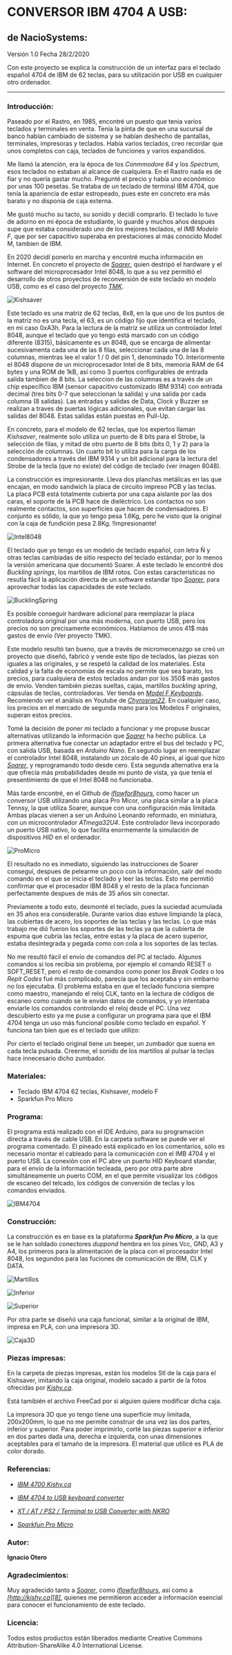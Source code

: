 # CONVERSOR IBM 4704 A USB:

## de NacioSystems:

Versión 1.0
Fecha 28/2/2020

Con este proyecto se explica la construcción de un interfaz para el teclado español 4704 de IBM de 62 teclas, para su utilización por USB en cualquier otro ordenador. 

---

### Introducción:


Paseado por el Rastro, en 1985, encontré un puesto que tenia varios teclados y terminales en venta. Tenía la pinta de que en una sucursal de banco habían cambiado de sistema y se habían deshecho de pantallas, terminales, impresoras y teclados. Había varios teclados, creo recordar que unos completos con caja, teclados de funciones y varios expandidos. 

Me llamó la atención, era la época de los *Conmmodore 64* y los *Spectrum*, esos teclados no estaban al alcance de cualquiera. En el Rastro nada es de fiar y no quería gastar mucho. Pregunté el precio y había uno económico por unas 100 pesetas. Se trataba de un teclado de terminal IBM 4704, que tenía la apariencia de estar estropeado, pues este en concreto era más barato y no disponía de caja externa.

Me gustó mucho su tacto, su sonido y decidí comprarlo. El teclado lo tuve de adorno en mi época de estudiante, lo guardé y muchos años después supe que estaba considerado uno de los mejores teclados, el *IMB Modelo F*, que por ser capacitivo superaba en prestaciones al más conocido Model M, tambien de IBM.

En 2020 decidí ponerlo en marcha y encontré mucha información en Internet. En concreto el proyecto de *[Soarer][1]*, quien destripó el hardware y el software del microprocesador Intel 8048, lo que a su vez permitió el desarrollo de otros proyectos de reconversión de este teclado en modelo USB, como es el caso del proyecto *[TMK][2]*.

![Kishsaver](https://github.com/NacioSystems/IBM-4704-KEYBOARD/blob/master/Imagenes/Teclado%20Completo.jpg "Pruebas conexión")

Este teclado es una matriz de 62 teclas, 8x8, en la que uno de los puntos de la matriz no es una tecla, el 63, es un código fijo que identifica el teclado, en mi caso 0xA3h. Para la lectura de la matriz se utiliza un controlador Intel 8048, aunque el teclado que yo tengo está marcado con un código diferente (8315), básicamente es un 8048, que se encarga de alimentar sucesivamenta cada una de las 8 filas, seleccionar cada una de las 8 columnas, mientras lee el valor 1 / 0 del pin 1, denominado TO. Interiormente el 8048 dispone de un microprocesador Intel de 8 bits, memoria RAM de 64 bytes y una ROM de 1kB, así como 3 puertos configurables de entrada salida tambien de 8 bits. La seleccion de las columnas es a través de un chip específico IBM (sensor capacitivo customizado IBM 9314) con entrada decimal (tres bits 0-7 que seleccionan la salida) y una salida por cada columna (8 salidas). Las entradas y salidas de Data, Clock y Buzzer se realizan a traves de puertas lógicas adicionales, que evitan cargar las salidas del 8048. Estas salidas están puestas en Pull-Up.

En concreto, para el modelo de 62 teclas, que los expertos llaman *Kishsaver*, realmente solo utiliza un puerto de 8 bits para el Strobe, la selección de filas, y mitad de otro puerto de 8 bits (bits 0, 1 y 2) para la selección de columnas. Un cuarto bit lo utiliza para la carga de los condensadores a través del IBM 9314 y un bit adicional para la lectura del Strobe de la tecla (que no existe) del código de teclado (ver imagen 8048).

La construcción es impresionante. Lleva dos planchas metálicas en las que encajan, en modo sandwich la placa de circuito impreso PCB y las teclas. La placa PCB está totalmente cubierta por una capa aislante por las dos caras, el soporte de la PCB hace de dieléctrico. Los contactos no son realmente contactos, son superficies que hacen de condensadores. El conjunto es sólido, la que yo tengo pesa 1.6Kg, pero he visto que la original con la caja de fundición pesa 2.8Kg. !Impresionante!

![Intel8048](https://github.com/NacioSystems/IBM-4704-KEYBOARD/blob/master/Imagenes/8048_replace_kishsaver2.png "Intel 8048")


El teclado que yo tengo es un modelo de teclado español, con letra Ñ y otras teclas cambiadas de sitio respecto del teclado estándar, por lo menos la versión americana que documentó Soarer. A este teclado le encontré dos *Buckling springs*, los martillos de IBM rotos. Con estas características no resutla fácil la aplicación directa de un software estandar tipo *[Soarer][1]*, para aprovechar todas las capacidades de este teclado. 

![BucklingSpring](https://github.com/NacioSystems/IBM-4704-KEYBOARD/blob/master/Imagenes/155px-Bucklingspring-animation-300ms.gif "Sistema IBM Buckling Spring")

Es posible conseguir hardware adicional para reemplazar la placa controladora original por una más moderna, con puerto USB, pero los precios no son precisamente económicos. Hablamos de unos 41$ más gastos de envío (Ver proyecto TMK). 

Este modelo resultó tan bueno, que a través de micromecenazgo se creó un proyecto que diseñó, fabricó y vende este tipo de teclados, las piezas son iguales a las originales, y se respetó la calidad de los materiales. Esta calidad y la falta de economías de escala no permite que sea barato, los precios, para cualquiera de estos teclados andan por los 350$ más gastos de envío. Venden también piezas sueltas, cajas, martillos *buckling spring*, cápsulas de teclas, controladoras. Ver tienda en *[Model F Keyboards][9]*. Recomiendo ver el análisis en Youtube de *[Chyrosran22][10]*. En cualquier caso, los precios en el mercado de segunda mano para los Modelos F originales, superan estos precios.


Tomé la decisión de poner mi teclado a funcionar y me propuse buscar alternativas utilizando la información que *[Soarer][1]* ha hecho pública. La primera alternativa fue conectar un adaptador entre el bus del teclado y PC, con salida USB, basada en *Arduino Nano*. En segundo lugar en reemplazar el controlador Intel 8048, instalando un zócalo de 40 pines, al igual que hizo *[Soarer][1]*, y reprogramando todo desde cero. Esta segunda alternativa era la que ofrecía más probabilidades desde mi punto de vista, ya que tenía el presentimiento de que el Intel 8048 no funcionaba.

Más tarde encontré, en el Github de *[iflowfor8hours][3]*, como hacer un conversor USB utilizando una placa Pro Micor, una placa similar a la placa Tennsy, la que utiliza Soarer, aunque con una configuración más limitada. Ambas placas vienen a ser un Arduino Leonardo reformado, en miniatura, con un microcontrolador _*ATmega32U4*_. Este controlador lleva incorporado un puerto USB nativo, lo que facilita enormemente la simulación de dispositivos *HID* en el ordenador.

![ProMicro](https://github.com/NacioSystems/IBM-4704-KEYBOARD/blob/master/Imagenes/ProMicro.jpg "Pro Micro")

El resultado no es inmediato, siguiendo las instrucciones de Soarer conseguí, despues de pelearme un poco con la información, salir del modo comando en el que se inicia el teclado y leer las teclas. Esto me permitió confirmar que el procesador IBM 8048 y el resto de la placa funcionan perfectamente despues de más de 35 años sin conectar.

Previamente a todo esto, desmonté el teclado, pues la suciedad acumulada en 35 años era considerable. Durante varios días estuve limpiando la placa, las cubiertas de acero, los soportes de las teclas y las teclas. Lo que más trabajo me dió fueron los soportes de las teclas ya que la cubierta de espuma que cubría las teclas, entre estas y la placa de acero superior, estaba desintegrada y pegada como con cola a los soportes de las teclas.

No me resultó fácil el envío de comandos del PC al teclado. Algunos comandos si los recibía sin problema, por ejemplo el comando RESET o SOFT_RESET, pero el resto de comandos como poner los *Break Codes* o los *Repit Codes* fué más complicado, parecía que los aceptaba y sin embarno no los ejecutaba. El problema estaba en que el teclado funciona siempre como maestro, manejando el reloj CLK, tanto en la lectura de códigos de escaneo como cuando se le envían datos de comandos, y yo intentaba enviarle los comandos controlando el reloj desde el PC. Una vez descubierto esto ya me puse a configurar un programa para que el IBM 4704 tenga un uso más funcional posible como teclado en español. Y funciona tan bien que es el teclado que utilizo:

Por cierto el teclado original tiene un beeper, un zumbador que suena en cada tecla pulsada. Creerme, el sonido de los martillos al pulsar la teclas hace innecesario dicho zumbador.

### Materiales:
* Teclado IBM 4704 62 teclas, Kishsaver, modelo F
* Sparkfun Pro Micro


### Programa:

El programa está realizado con el IDE Arduino, para su programación directa a través de cable USB. En la carpeta software se puede ver el programa comentado. El pineado está explicado en los comentarios, sólo es necesario montar el cableado para la comunicación con el IMB 4704 y el puerto USB. La conexión con el PC abre un puerto HID Keyboard standar, para el envío de la información tecleada, pero por otra parte abre simultáneamente un puerto COM, en el que permite visualizar los códigos de escaneo del telcado, los códigos de conversión de teclas y los comandos enviados.

![IBM4704](https://github.com/NacioSystems/IBM-4704-KEYBOARD/blob/master/Imagenes/IBM4704.jpg "IBM 4704 Kishsaver")

### Construcción:

La construcción es en base es la plataforma **_Sparkfun Pro Micro_**, a la que se le han soldado conectores *duppond* hembra en los pines Vcc, GND, A3 y A4, los primeros para la alimentación de la placa con el procesador Intel 8048, los segundos para las fuciones de comunicación de IBM, CLK y DATA. 

![Martillos](https://github.com/NacioSystems/IBM-4704-KEYBOARD/blob/master/Imagenes/interior%204.jpg "Interior, martillos")

![Inferior](https://github.com/NacioSystems/IBM-4704-KEYBOARD/blob/master/Imagenes/Placa%20Base%20DOWN.jpg "Vista placa inferior")

![Superior](https://github.com/NacioSystems/IBM-4704-KEYBOARD/blob/master/Imagenes/Placa%20Base%20UP.jpg "Vista placa superior")

Por otra parte se diseñó una caja funcional, similar a la original de IBM, impresa en PLA, con una impresora 3D.

![Caja3D](https://github.com/NacioSystems/IBM-4704-KEYBOARD/blob/master/Imagenes/Caja3D.JPG "Modelo caja 3D")


### Piezas impresas:

En la carpeta de piezas impresas, están los modelos Stl de la caja para el Kishsaver, imitando la caja original, modelo sacado a partir de la fotos ofrecidas por *[Kishy.ca][8]*.

Está tamibién el archivo FreeCad por si alguien quiere modificar dicha caja.

La impresora 3D que yo tengo tiene una superficie muy limitada, 200x200mm, lo que no me permite construir de una vez las dos partes, inferior y superior. Para poder imprimirlo, corté las piezas superior e inferior en dos partes dada una, derecha e izquierda, con unas dimensiones aceptables para el tamaño de la impresora. El material que utilicé es PLA de color dorado. 


### Referencias:

* *[IBM 4700 Kishy.ca][5]*

* *[IBM 4704 to USB keyboard converter][6]*

* *[XT / AT / PS2 / Terminal to USB Converter with NKRO][7]*

* *[Sparkfun Pro Micro][4]*




### Autor:
**Ignacio Otero**

### Agradecimientos:

Muy agradecido tanto a *[Soarer][1]*, como *[iflowfor8hours][3]*, así como a *[http://kishy.ca][8]*, quienes me permitieron acceder a información esencial para conocer el funcionamiento de este teclado.

### Licencia:
Todos estos productos están liberados mediante Creative Commons Attribution-ShareAlike 4.0 International License.

[1]:https://deskthority.net/viewtopic.php?f=7&t=2510&start=

[2]:https://github.com/tmk/tmk_keyboard/tree/master/converter/ibm4704_usb

[3]:https://github.com/iflowfor8hours/6112884-pro-micro-controller

[4]:https://www.sparkfun.com/products/12640

[5]:http://kishy.ca/?p=648

[6]:https://github.com/tmk/tmk_keyboard/tree/master/converter/ibm4704_usb

[7]:https://geekhack.org/index.php?topic=17458.0

[8]:http://kishy.ca/?p=894

[9]:https://www.modelfkeyboards.com/

[10]:https://www.youtube.com/watch?v=nlbbBvS8wVY
